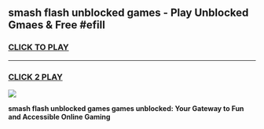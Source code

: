 
## smash flash unblocked games - Play Unblocked Gmaes & Free #efill
<h3>
<a href="https://news.freeplayer.one?title=smash_flash_unblocked_games&ref=03M">CLICK TO PLAY</a></h3>
<hr>

<h3>
<a href="https://news.freeplayer.one?title=smash_flash_unblocked_games&ref=03M">CLICK 2 PLAY</a>
  
</h3>

<a href="https://news.freeplayer.one?title=smash_flash_unblocked_games&ref=03M"><img src="https://clearcache.store/games.png"></a>


**smash flash unblocked games games unblocked: Your Gateway to Fun and Accessible Online Gaming**
